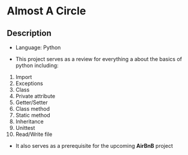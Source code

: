 # Almost A Circle

## Description
* Language: Python

* This project serves as a review for everything a about the basics of python including:
1. Import
2. Exceptions
3. Class
4. Private attribute
6. Getter/Setter
7. Class method
8. Static method
9. Inheritance
10. Unittest
11. Read/Write file

* It also serves as a prerequisite for the upcoming **AirBnB** project
